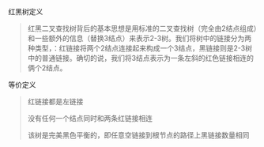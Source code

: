 红黑树定义

> 红黑二叉查找树背后的基本思想是用标准的二叉查找树（完全由2结点组成）和一些额外的信息（替换3结点）来表示2-3树。我们将树中的链接分为两种类型，：红链接将两个2结点连接起来构成一个3结点，黑链接则是2-3树中的普通链接。确切的说，我们将3结点表示为一条左斜的红色链接相连的俩个2结点。

等价定义

> 红链接都是左链接
>
> 没有任何一个结点同时和两条红链接相连
>
> 该树是完美黑色平衡的，即任意空链接到根节点的路径上黑链接数量相同